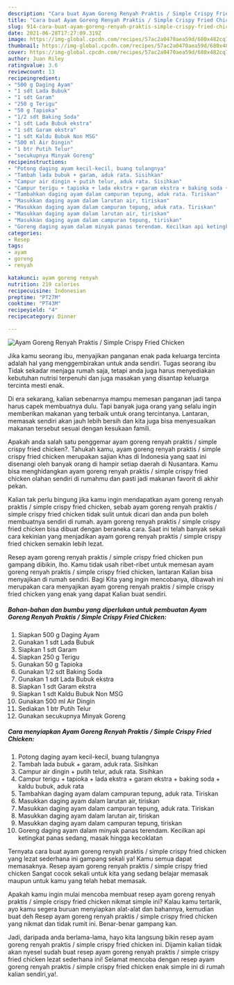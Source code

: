 ```yaml
---
description: "Cara buat Ayam Goreng Renyah Praktis / Simple Crispy Fried Chicken yang nikmat Untuk Jualan"
title: "Cara buat Ayam Goreng Renyah Praktis / Simple Crispy Fried Chicken yang nikmat Untuk Jualan"
slug: 914-cara-buat-ayam-goreng-renyah-praktis-simple-crispy-fried-chicken-yang-nikmat-untuk-jualan
date: 2021-06-28T17:27:09.319Z
image: https://img-global.cpcdn.com/recipes/57ac2a0470aea59d/680x482cq70/ayam-goreng-renyah-praktis-simple-crispy-fried-chicken-foto-resep-utama.jpg
thumbnail: https://img-global.cpcdn.com/recipes/57ac2a0470aea59d/680x482cq70/ayam-goreng-renyah-praktis-simple-crispy-fried-chicken-foto-resep-utama.jpg
cover: https://img-global.cpcdn.com/recipes/57ac2a0470aea59d/680x482cq70/ayam-goreng-renyah-praktis-simple-crispy-fried-chicken-foto-resep-utama.jpg
author: Juan Riley
ratingvalue: 3.6
reviewcount: 13
recipeingredient:
- "500 g Daging Ayam"
- "1 sdt Lada Bubuk"
- "1 sdt Garam"
- "250 g Terigu"
- "50 g Tapioka"
- "1/2 sdt Baking Soda"
- "1 sdt Lada Bubuk ekstra"
- "1 sdt Garam ekstra"
- "1 sdt Kaldu Bubuk Non MSG"
- "500 ml Air Dingin"
- "1 btr Putih Telur"
- "secukupnya Minyak Goreng"
recipeinstructions:
- "Potong daging ayam kecil-kecil, buang tulangnya"
- "Tambah lada bubuk + garam, aduk rata. Sisihkan"
- "Campur air dingin + putih telur, aduk rata. Sisihkan"
- "Campur terigu + tapioka + lada ekstra + garam ekstra + baking soda + kaldu bubuk, aduk rata"
- "Tambahkan daging ayam dalam campuran tepung, aduk rata. Tiriskan"
- "Masukkan daging ayam dalam larutan air, tiriskan"
- "Masukkan daging ayam dalam campuran tepung, aduk rata. Tiriskan"
- "Masukkan daging ayam dalam larutan air, tiriskan"
- "Masukkan daging ayam dalam campuran tepung, tiriskan"
- "Goreng daging ayam dalam minyak panas terendam. Kecilkan api ketingkat panas sedang, masak hingga kecoklatan"
categories:
- Resep
tags:
- ayam
- goreng
- renyah

katakunci: ayam goreng renyah 
nutrition: 219 calories
recipecuisine: Indonesian
preptime: "PT27M"
cooktime: "PT43M"
recipeyield: "4"
recipecategory: Dinner

---
```



![Ayam Goreng Renyah Praktis / Simple Crispy Fried Chicken](https://img-global.cpcdn.com/recipes/57ac2a0470aea59d/680x482cq70/ayam-goreng-renyah-praktis-simple-crispy-fried-chicken-foto-resep-utama.jpg)

Jika kamu seorang ibu, menyajikan panganan enak pada keluarga tercinta adalah hal yang menggembirakan untuk anda sendiri. Tugas seorang ibu Tidak sekadar menjaga rumah saja, tetapi anda juga harus menyediakan kebutuhan nutrisi terpenuhi dan juga masakan yang disantap keluarga tercinta mesti enak.

Di era  sekarang, kalian sebenarnya mampu memesan panganan jadi tanpa harus capek membuatnya dulu. Tapi banyak juga orang yang selalu ingin memberikan makanan yang terbaik untuk orang tercintanya. Lantaran, memasak sendiri akan jauh lebih bersih dan kita juga bisa menyesuaikan makanan tersebut sesuai dengan kesukaan famili. 



Apakah anda salah satu penggemar ayam goreng renyah praktis / simple crispy fried chicken?. Tahukah kamu, ayam goreng renyah praktis / simple crispy fried chicken merupakan sajian khas di Indonesia yang saat ini disenangi oleh banyak orang di hampir setiap daerah di Nusantara. Kamu bisa menghidangkan ayam goreng renyah praktis / simple crispy fried chicken olahan sendiri di rumahmu dan pasti jadi makanan favorit di akhir pekan.

Kalian tak perlu bingung jika kamu ingin mendapatkan ayam goreng renyah praktis / simple crispy fried chicken, sebab ayam goreng renyah praktis / simple crispy fried chicken tidak sulit untuk dicari dan anda pun boleh membuatnya sendiri di rumah. ayam goreng renyah praktis / simple crispy fried chicken bisa dibuat dengan beraneka cara. Saat ini telah banyak sekali cara kekinian yang menjadikan ayam goreng renyah praktis / simple crispy fried chicken semakin lebih lezat.

Resep ayam goreng renyah praktis / simple crispy fried chicken pun gampang dibikin, lho. Kamu tidak usah ribet-ribet untuk memesan ayam goreng renyah praktis / simple crispy fried chicken, lantaran Kalian bisa menyajikan di rumah sendiri. Bagi Kita yang ingin mencobanya, dibawah ini merupakan cara menyajikan ayam goreng renyah praktis / simple crispy fried chicken yang enak yang dapat Kalian buat sendiri.

<!--inarticleads1-->

##### Bahan-bahan dan bumbu yang diperlukan untuk pembuatan Ayam Goreng Renyah Praktis / Simple Crispy Fried Chicken:

1. Siapkan 500 g Daging Ayam
1. Gunakan 1 sdt Lada Bubuk
1. Siapkan 1 sdt Garam
1. Siapkan 250 g Terigu
1. Gunakan 50 g Tapioka
1. Gunakan 1/2 sdt Baking Soda
1. Gunakan 1 sdt Lada Bubuk ekstra
1. Siapkan 1 sdt Garam ekstra
1. Siapkan 1 sdt Kaldu Bubuk Non MSG
1. Gunakan 500 ml Air Dingin
1. Sediakan 1 btr Putih Telur
1. Gunakan secukupnya Minyak Goreng




<!--inarticleads2-->

##### Cara menyiapkan Ayam Goreng Renyah Praktis / Simple Crispy Fried Chicken:

1. Potong daging ayam kecil-kecil, buang tulangnya
1. Tambah lada bubuk + garam, aduk rata. Sisihkan
1. Campur air dingin + putih telur, aduk rata. Sisihkan
1. Campur terigu + tapioka + lada ekstra + garam ekstra + baking soda + kaldu bubuk, aduk rata
1. Tambahkan daging ayam dalam campuran tepung, aduk rata. Tiriskan
1. Masukkan daging ayam dalam larutan air, tiriskan
1. Masukkan daging ayam dalam campuran tepung, aduk rata. Tiriskan
1. Masukkan daging ayam dalam larutan air, tiriskan
1. Masukkan daging ayam dalam campuran tepung, tiriskan
1. Goreng daging ayam dalam minyak panas terendam. Kecilkan api ketingkat panas sedang, masak hingga kecoklatan




Ternyata cara buat ayam goreng renyah praktis / simple crispy fried chicken yang lezat sederhana ini gampang sekali ya! Kamu semua dapat memasaknya. Resep ayam goreng renyah praktis / simple crispy fried chicken Sangat cocok sekali untuk kita yang sedang belajar memasak maupun untuk kamu yang telah hebat memasak.

Apakah kamu ingin mulai mencoba membuat resep ayam goreng renyah praktis / simple crispy fried chicken nikmat simple ini? Kalau kamu tertarik, ayo kamu segera buruan menyiapkan alat-alat dan bahannya, kemudian buat deh Resep ayam goreng renyah praktis / simple crispy fried chicken yang nikmat dan tidak rumit ini. Benar-benar gampang kan. 

Jadi, daripada anda berlama-lama, hayo kita langsung bikin resep ayam goreng renyah praktis / simple crispy fried chicken ini. Dijamin kalian tiidak akan nyesel sudah buat resep ayam goreng renyah praktis / simple crispy fried chicken lezat sederhana ini! Selamat mencoba dengan resep ayam goreng renyah praktis / simple crispy fried chicken enak simple ini di rumah kalian sendiri,ya!.

